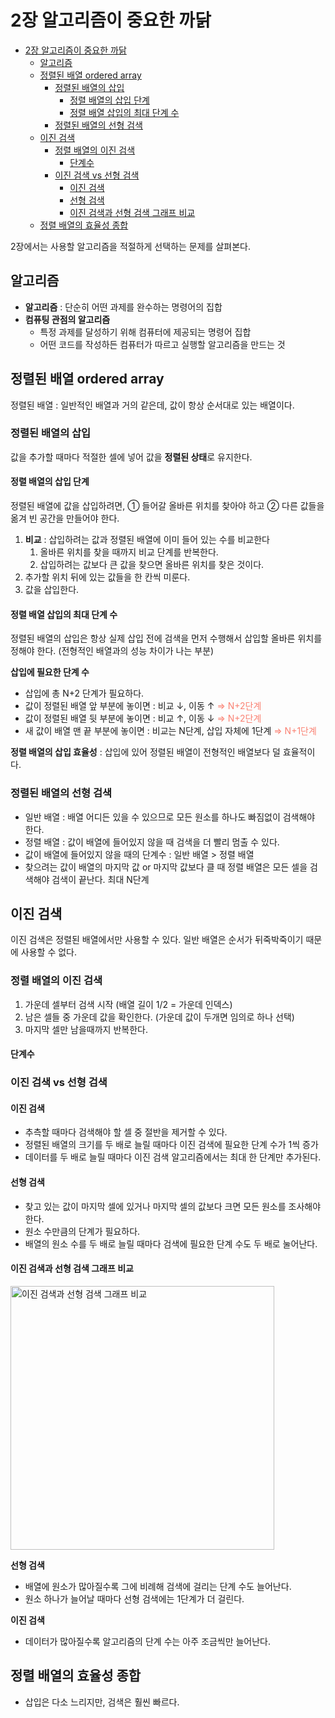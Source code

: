 # 2장 알고리즘이 중요한 까닭

- [2장 알고리즘이 중요한 까닭](#2장-알고리즘이-중요한-까닭)
  - [알고리즘](#알고리즘)
  - [정렬된 배열 ordered array](#정렬된-배열-ordered-array)
    - [정렬된 배열의 삽입](#정렬된-배열의-삽입)
      - [정렬 배열의 삽입 단계](#정렬-배열의-삽입-단계)
      - [정렬 배열 삽입의 최대 단계 수](#정렬-배열-삽입의-최대-단계-수)
    - [정렬된 배열의 선형 검색](#정렬된-배열의-선형-검색)
  - [이진 검색](#이진-검색)
    - [정렬 배열의 이진 검색](#정렬-배열의-이진-검색)
      - [단계수](#단계수)
    - [이진 검색 vs 선형 검색](#이진-검색-vs-선형-검색)
      - [이진 검색](#이진-검색-1)
      - [선형 검색](#선형-검색)
      - [이진 검색과 선형 검색 그래프 비교](#이진-검색과-선형-검색-그래프-비교)
  - [정렬 배열의 효율성 종합](#정렬-배열의-효율성-종합)

2장에서는 사용할 알고리즘을 적절하게 선택하는 문제를 살펴본다.

## 알고리즘

- **알고리즘** : 단순히 어떤 과제를 완수하는 명령어의 집합
- **컴퓨팅 관점의 알고리즘**
  - 특정 과제를 달성하기 위해 컴퓨터에 제공되는 명령어 집합
  - 어떤 코드를 작성하든 컴퓨터가 따르고 실행할 알고리즘을 만드는 것

## 정렬된 배열 ordered array

정렬된 배열 : 일반적인 배열과 거의 같은데, 값이 항상 순서대로 있는 배열이다.

### 정렬된 배열의 삽입

값을 추가할 때마다 적절한 셀에 넣어 값을 **정렬된 상태**로 유지한다.

#### 정렬 배열의 삽입 단계

정렬된 배열에 값을 삽입하려면, ① 들어갈 올바른 위치를 찾아야 하고 ② 다른 값들을 옮겨 빈 공간을 만들어야 한다.

1. **비교** : 삽입하려는 값과 정렬된 배열에 이미 들어 있는 수를 비교한다
   1. 올바른 위치를 찾을 때까지 비교 단계를 반복한다.
   2. 삽입하려는 값보다 큰 값을 찾으면 올바른 위치를 찾은 것이다.
2. 추가할 위치 뒤에 있는 값들을 한 칸씩 미룬다.
3. 값을 삽입한다.

#### 정렬 배열 삽입의 최대 단계 수

정렬된 배열의 삽입은 항상 실제 삽입 전에 검색을 먼저 수행해서 삽입할 올바른 위치를 정해야 한다. (전형적인 배열과의 성능 차이가 나는 부분)

**삽입에 필요한 단계 수**

- 삽입에 총 N+2 단계가 필요하다.
- 값이 정렬된 배열 앞 부분에 놓이면 : 비교 ↓, 이동 ↑ <span style="color: salmon">⇒ N+2단계</span>
- 값이 정렬된 배열 뒷 부분에 놓이면 : 비교 ↑, 이동 ↓ <span style="color: salmon">⇒ N+2단계</span>
- 새 값이 배열 맨 끝 부분에 놓이면 : 비교는 N단계, 삽입 자체에 1단계 <span style="color: salmon">⇒ N+1단계</span>

**정렬 배열의 삽입 효율성** : 삽입에 있어 정렬된 배열이 전형적인 배열보다 덜 효율적이다.

### 정렬된 배열의 선형 검색

- 일반 배열 : 배열 어디든 있을 수 있으므로 모든 원소를 하나도 빠짐없이 검색해야 한다.
- 정렬 배열 : 값이 배열에 들어있지 않을 때 검색을 더 빨리 멈출 수 있다.
- 값이 배열에 들어있지 않을 때의 단계수 : 일반 배열 > 정렬 배열
- 찾으려는 값이 배열의 마지막 값 or 마지막 값보다 클 때 정렬 배열은 모든 셀을 검색해야 검색이 끝난다. 최대 N단계

## 이진 검색

이진 검색은 정렬된 배열에서만 사용할 수 있다. 일반 배열은 순서가 뒤죽박죽이기 때문에 사용할 수 없다.

### 정렬 배열의 이진 검색

1. 가운데 셀부터 검색 시작 (배열 길이 1/2 = 가운데 인덱스)
2. 남은 셀들 중 가운데 값을 확인한다. (가운데 값이 두개면 임의로 하나 선택)
3. 마지막 셀만 남을때까지 반복한다.

#### 단계수

### 이진 검색 vs 선형 검색

#### 이진 검색

- 추측할 때마다 검색해야 할 셀 중 절반을 제거할 수 있다.
- 정렬된 배열의 크기를 두 배로 늘릴 때마다 이진 검색에 필요한 단계 수가 1씩 증가
- 데이터를 두 배로 늘릴 때마다 이진 검색 알고리즘에서는 최대 한 단계만 추가된다.

#### 선형 검색

- 찾고 있는 값이 마지막 셀에 있거나 마지막 셀의 값보다 크면 모든 원소를 조사해야한다.
- 원소 수만큼의 단계가 필요하다.
- 배열의 원소 수를 두 배로 늘릴 때마다 검색에 필요한 단계 수도 두 배로 눌어난다.

#### 이진 검색과 선형 검색 그래프 비교

<img width="422" alt="이진 검색과 선형 검색 그래프 비교" src="https://user-images.githubusercontent.com/72931773/166471938-7acaf784-18d8-4a70-9a90-5ee3b8c2b239.png">

**선형 검색**

- 배열에 원소가 많아질수록 그에 비례해 검색에 걸리는 단계 수도 늘어난다.
- 원소 하나가 늘어날 때마다 선형 검색에는 1단계가 더 걸린다.

**이진 검색**

- 데이터가 많아질수록 알고리즘의 단계 수는 아주 조금씩만 늘어난다.

## 정렬 배열의 효율성 종합

- 삽입은 다소 느리지만, 검색은 훨씬 빠르다.
